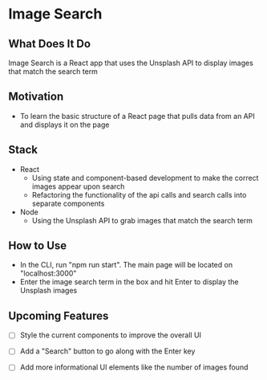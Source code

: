 # Image Search

## What Does It Do
Image Search is a React app that uses the Unsplash API to display images that match the search term

## Motivation
* To learn the basic structure of a React page that pulls data from an API and displays it on the page

## Stack
* React
  * Using state and component-based development to make the correct images appear upon search
  * Refactoring the functionality of the api calls and search calls into separate components
* Node
  * Using the Unsplash API to grab images that match the search term 

## How to Use
* In the CLI, run "npm run start". The main page will be located on "localhost:3000"
* Enter the image search term in the box and hit Enter to display the Unsplash images

## Upcoming Features
- [ ] Style the current components to improve the overall UI
- [ ] Add a "Search" button to go along with the Enter key
- [ ] Add more informational UI elements like the number of images found



